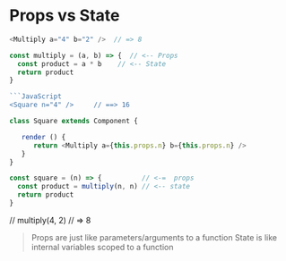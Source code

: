 # Props vs State

```JavaScript
<Multiply a="4" b="2" />  // => 8
```

```JavaScript
const multiply = (a, b) => {  // <-- Props
  const product = a * b    // <-- State
  return product
}

```JavaScript
<Square n="4" />     // ==> 16
```

```JavaScript
class Square extends Component {

   render () {
      return <Multiply a={this.props.n} b={this.props.n} />
   }
}
```

```JavaScript
const square = (n) => {          // <-=  props
  const product = multiply(n, n) // <-- state
  return product
}
```

// multiply(4, 2)  // => 8

> Props are just like parameters/arguments to a function
> State is like internal variables scoped to a function
